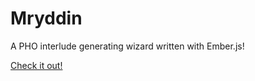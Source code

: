 # Mryddin

A PHO interlude generating wizard written with Ember.js!

[Check it out!](https://ujamer.github.io/myrddin/)
